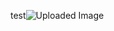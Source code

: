 test![Uploaded Image](https://gamzatech-bucket.s3.ap-northeast-2.amazonaws.com/post-images/77/2fc46d99-feaf-4d8d-ad1f-d0f5563408f4_image.png)